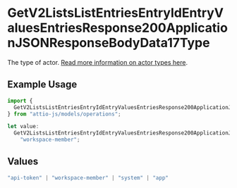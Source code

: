 # GetV2ListsListEntriesEntryIdEntryValuesEntriesResponse200ApplicationJSONResponseBodyData17Type

The type of actor. [Read more information on actor types here](/docs/actors).

## Example Usage

```typescript
import {
  GetV2ListsListEntriesEntryIdEntryValuesEntriesResponse200ApplicationJSONResponseBodyData17Type,
} from "attio-js/models/operations";

let value:
  GetV2ListsListEntriesEntryIdEntryValuesEntriesResponse200ApplicationJSONResponseBodyData17Type =
    "workspace-member";
```

## Values

```typescript
"api-token" | "workspace-member" | "system" | "app"
```
